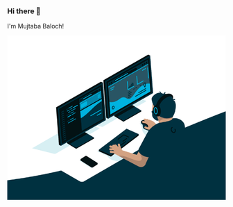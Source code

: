 ### Hi there 👋

I'm Mujtaba Baloch!

![](https://github.com/mujtababaluch/mujtababaluch/blob/main/code.gif)
